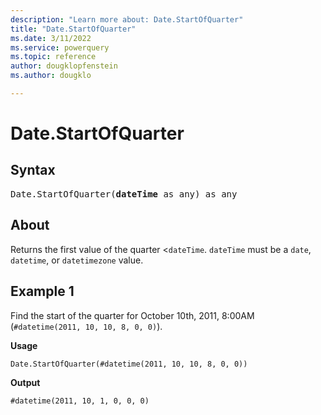```yaml
---
description: "Learn more about: Date.StartOfQuarter"
title: "Date.StartOfQuarter"
ms.date: 3/11/2022
ms.service: powerquery
ms.topic: reference
author: dougklopfenstein
ms.author: dougklo

---
```

# Date.StartOfQuarter

## Syntax

<pre>
Date.StartOfQuarter(<b>dateTime</b> as any) as any
</pre>
  
## About

Returns the first value of the quarter <`dateTime`. `dateTime` must be a `date`, `datetime`, or `datetimezone` value.

## Example 1

Find the start of the quarter for October 10th, 2011, 8:00AM (`#datetime(2011, 10, 10, 8, 0, 0)`).

**Usage**

```powerquery-m
Date.StartOfQuarter(#datetime(2011, 10, 10, 8, 0, 0))
```

**Output**

`#datetime(2011, 10, 1, 0, 0, 0)`
